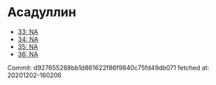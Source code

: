 # Асадуллин
- [33: NA](33.md)
- [34: NA](34.md)
- [35: NA](35.md)
- [36: NA](36.md)

Commit: d927655288bb1d861622f86f9840c75fd49db071
 fetched at: 20201202-160206
